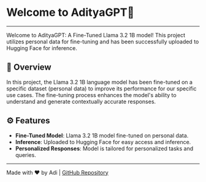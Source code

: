 # Welcome to AdityaGPT🚀
---

Welcome to AdityaGPT: A Fine-Tuned Llama 3.2 1B model! This project utilizes personal data for fine-tuning and has been successfully uploaded to Hugging Face for inference.

## 🧠 Overview

In this project, the Llama 3.2 1B language model has been fine-tuned on a specific dataset (personal data) to improve its performance for our specific use cases. The fine-tuning process enhances the model's ability to understand and generate contextually accurate responses.

## ⚙️ Features

- **Fine-Tuned Model**: Llama 3.2 1B model fine-tuned on personal data.
- **Inference**: Uploaded to Hugging Face for easy access and inference.
- **Personalized Responses**: Model is tailored for personalized tasks and queries.
---
Made with ❤️ by Adi | [GitHub Repository](https://github.com/adityadeshpande03/AdityaGPT)
